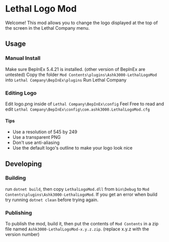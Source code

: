 # Lethal Logo Mod
Welcome! This mod allows you to change the logo displayed at the top of the screen in the Lethal Company menu.

## Usage

### Manual Install
Make sure BepInEx 5.4.21 is installed. (other version of BepInEx are untested)
Copy the folder `Mod Contents\plugins\Ashk3000-LethalLogoMod` into `Lethal Company\BepInEx\plugins`
Run Lethal Company

### Editing Logo
Edit logo.png inside of `Lethal Company\BepInEx\config`
Feel Free to read and edit `Lethal Company\BepInEx\config\com.ashk3000.LethalLogoMod.cfg`

#### Tips
- Use a resolution of 545 by 249
- Use a transparent PNG
- Don't use anti-aliasing
- Use the default logo's outline to make your logo look nice

## Developing

### Building
run `dotnet build`, then copy `LethalLogoMod.dll` from `bin\Debug` to `Mod Contents\plugins\Ashk3000-LethalLogoMod`.
If you get an error when build try running `dotnet clean` before trying again.

### Publishing
To publish the mod, build it, then put the contents of `Mod Contents` in a zip file named `Ashk3000-LethalLogoMod-x.y.z.zip`. (replace x.y.z with the version number)
